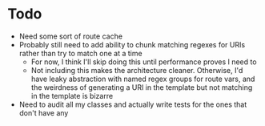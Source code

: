 <h1>Todo</h1>

* Need some sort of route cache
* Probably still need to add ability to chunk matching regexes for URIs rather than try to match one at a time
  * For now, I think I'll skip doing this until performance proves I need to
  * Not including this makes the architecture cleaner.  Otherwise, I'd have leaky abstraction with named regex groups for route vars, and the weirdness of generating a URI in the template but not matching in the template is bizarre
* Need to audit all my classes and actually write tests for the ones that don't have any